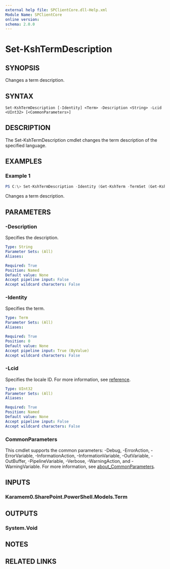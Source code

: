 ```yaml
---
external help file: SPClientCore.dll-Help.xml
Module Name: SPClientCore
online version:
schema: 2.0.0
---
```


# Set-KshTermDescription

## SYNOPSIS
Changes a term description.

## SYNTAX

```
Set-KshTermDescription [-Identity] <Term> -Description <String> -Lcid <UInt32> [<CommonParameters>]
```

## DESCRIPTION
The Set-KshTermDescription cmdlet changes the term description of the specified language.

## EXAMPLES

### Example 1
```powershell
PS C:\> Set-KshTermDescription -Identity (Get-KshTerm -TermSet (Get-KshTermSet -TermGroup (Get-KshTermGroup -TermGroupName 'Company') -TermSetName 'Department') -TermName 'Human Resources') -Description 'An organization performs human resource management.' -Lcid 1033
```

Changes a term description.

## PARAMETERS

### -Description
Specifies the description.

```yaml
Type: String
Parameter Sets: (All)
Aliases:

Required: True
Position: Named
Default value: None
Accept pipeline input: False
Accept wildcard characters: False
```

### -Identity
Specifies the term.

```yaml
Type: Term
Parameter Sets: (All)
Aliases:

Required: True
Position: 0
Default value: None
Accept pipeline input: True (ByValue)
Accept wildcard characters: False
```

### -Lcid
Specifies the locale ID.
For more information, see [reference](https://msdn.microsoft.com/en-us/library/cc233965.aspx).

```yaml
Type: UInt32
Parameter Sets: (All)
Aliases:

Required: True
Position: Named
Default value: None
Accept pipeline input: False
Accept wildcard characters: False
```

### CommonParameters
This cmdlet supports the common parameters: -Debug, -ErrorAction, -ErrorVariable, -InformationAction, -InformationVariable, -OutVariable, -OutBuffer, -PipelineVariable, -Verbose, -WarningAction, and -WarningVariable. For more information, see [about_CommonParameters](http://go.microsoft.com/fwlink/?LinkID=113216).

## INPUTS

### Karamem0.SharePoint.PowerShell.Models.Term

## OUTPUTS

### System.Void

## NOTES

## RELATED LINKS
